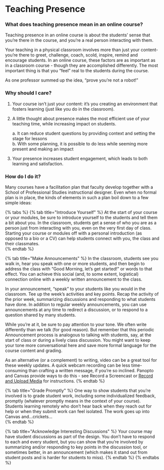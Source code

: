 # Teaching Presence

### What does teaching presence mean in an online course?

Teaching presence in an online course is about the students’ sense that you’re there in the course, and you’re a real person interacting with them.

Your teaching in a physical classroom involves more than just your content- you’re there to greet, challenge, coach, scold, inspire, remind and encourage students. In an online course, these factors are as important as in a classroom course - though they are accomplished differently.  The most important thing is that you “feel” real to the students during the course.  
  
As one professor summed up the idea, “prove you’re not a robot!”  

### Why should I care? 

1. Your course isn’t just your content: it’s you creating an environment that fosters learning \(just like you do in the classroom\). 
2. A little thought about presence makes the most efficient use of your teaching time, while increasing impact on students.  

   a. It can reduce student questions by providing context and setting the stage for lessons  
   b. With some planning, it is possible to do less while seeming more present and making an impact

3. Your presence increases student engagement, which leads to both learning and satisfaction. 

### How do I do it? 

Many courses have a facilitation plan that faculty develop together with a School of Professional Studies instructional designer. Even when no formal plan is in place, the kinds of elements in such a plan boil down to a few simple ideas:

{% tabs %}
{% tab title="Introduce Yourself" %}
At the start of your course or your modules, be sure to introduce yourself to the students and tell them a bit about you. In the classroom, students get a sense of who you are as a person just from interacting with you, even on the very first day of class. Starting your course or modules off with a personal introduction \(as opposed to a bio or a CV\) can help students connect with you, the class and their classmates.     
{% endtab %}

{% tab title="Make Announcements" %}
In the classroom, students see you walk in, hear you speak with one or more students, and then begin to address the class with “Good Morning, let’s get started!” or words to that effect. You can achieve this social \(and, to some extent, logistical\) connection online with a weekly written announcement to the class.      
  
In your announcement, “speak” to your students like you would in the classroom.  Tee up the week’s activities and key points.  Recap the activity of the prior week, summarizing discussions and responding to what students have done. In addition to regular weekly announcements, you can use announcements at any time to redirect a discussion, or to respond to a question shared by many students.

While you’re at it, be sure to pay attention to your tone. We often write differently than we talk \(for good reason\). But remember that this periodic Announcement process is analogous to talking with students, say, at the start of class or during a lively class discussion. You might want to keep your tone more conversational here and save more formal language for the course content and grading. 

As an alternative \(or a complement\) to writing, video can be a great tool for these weekly updates. A quick webcam recording can be less time-consuming than crafting a written message, if you’re so inclined. Panopto and Canvas provide ways to do this - see Record a Screencast or [Record and Upload Media](https://brown-sps-online.gitbook.io/facultyguide/working-in-canvas/uploading-files-and-photos/recording-and-uploading-media-with-canvas-media-recorder) for instructions.
{% endtab %}

{% tab title="Grade Promptly" %}
One way to show students that you’re involved is to grade student work, including some individualized feedback, promptly \(whatever promptly means in the context of your course\). Students learning remotely who don’t hear back when they reach out for help or when they submit work can feel isolated. The work goes up into Canvas and...crickets...  
{% endtab %}

{% tab title="Acknowledge Interesting Discussions" %}
Your course may have student discussions as part of the design. You don’t have to respond to each and every student, but you can show that you’re involved by summarizing and/or responding to key points in the discussion tool, or sometimes better, in an announcement \(which makes it stand out from student posts and is harder for students to miss\). 
{% endtab %}
{% endtabs %}



